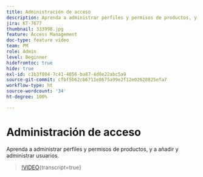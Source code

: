 ```yaml
---
title: Administración de acceso
description: Aprenda a administrar perfiles y permisos de productos, y a añadir y administrar usuarios.
jira: KT-7677
thumbnail: 333998.jpg
feature: Access Management
doc-type: feature video
team: PM
role: Admin
level: Beginner
hidefromtoc: true
hide: true
exl-id: c1b3f804-7c41-4856-ba87-4d8e22abc5a9
source-git-commit: cfbf5b62cb6711e8675a99e2f12e02628825efa7
workflow-type: ht
source-wordcount: '34'
ht-degree: 100%

---
```


# Administración de acceso

Aprenda a administrar perfiles y permisos de productos, y a añadir y administrar usuarios.

>[!VIDEO](https://video.tv.adobe.com/v/3416279?quality=12&learn=on&captions=spa){transcript=true}
